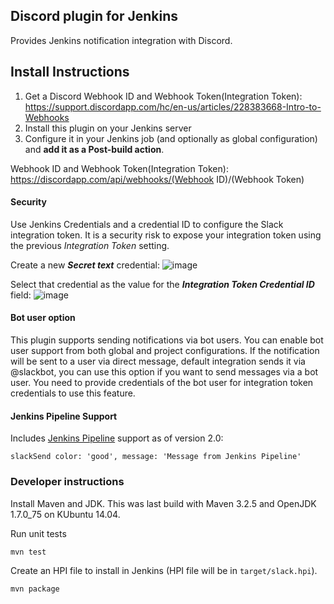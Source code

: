 Discord plugin for Jenkins
----------------------------------------------------------------

Provides Jenkins notification integration with Discord.

## Install Instructions

1. Get a Discord Webhook ID and Webhook Token(Integration Token): https://support.discordapp.com/hc/en-us/articles/228383668-Intro-to-Webhooks
2. Install this plugin on your Jenkins server
3. Configure it in your Jenkins job (and optionally as global configuration) and **add it as a Post-build action**.

Webhook ID and Webhook Token(Integration Token): https://discordapp.com/api/webhooks/(Webhook ID)/(Webhook Token)

#### Security

Use Jenkins Credentials and a credential ID to configure the Slack integration token. It is a security risk to expose your integration token using the previous *Integration Token* setting.

Create a new ***Secret text*** credential:
![image](https://cloud.githubusercontent.com/assets/983526/17971588/6c26dfa0-6aa9-11e6-808c-3e139446e013.png)


Select that credential as the value for the ***Integration Token Credential ID*** field:
![image](https://cloud.githubusercontent.com/assets/983526/17971458/ec296bf6-6aa8-11e6-8d19-06d9f1c9d611.png)


#### Bot user option
This plugin supports sending notifications via bot users. You can enable bot user support from both 
global and project configurations. If the notification will be sent to a user via direct message, 
default integration sends it via @slackbot, you can use this option if you want to send messages via a bot user.
You need to provide credentials of the bot user for integration token credentials to use this feature. 

#### Jenkins Pipeline Support

Includes [Jenkins Pipeline](https://github.com/jenkinsci/workflow-plugin) support as of version 2.0:

```
slackSend color: 'good', message: 'Message from Jenkins Pipeline'
```

### Developer instructions

Install Maven and JDK.  This was last build with Maven 3.2.5 and OpenJDK
1.7.0\_75 on KUbuntu 14.04.

Run unit tests

    mvn test

Create an HPI file to install in Jenkins (HPI file will be in `target/slack.hpi`).

    mvn package

[jenkins-builds]: https://jenkins.ci.cloudbees.com/job/plugins/job/slack-plugin/
[jenkins-status]: https://jenkins.ci.cloudbees.com/buildStatus/icon?job=plugins/slack-plugin
[slack-badge]: https://jenkins-slack-testing-signup.herokuapp.com/badge.svg
[slack-signup]: https://jenkins-slack-testing-signup.herokuapp.com/
